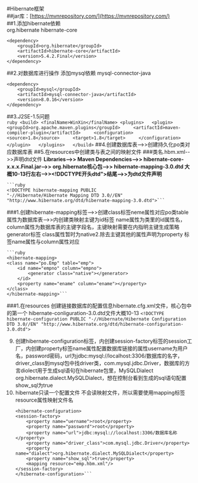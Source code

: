 #Hibernate框架  
##jar库：[https://mvnrepository.com/](https://mvnrepository.com/)  
##1.添加hibernate依赖  
	org.hibernate hibernate-core

	<dependency>
    	<groupId>org.hibernate</groupId>
    	<artifactId>hibernate-core</artifactId>
		<version>5.4.2.Final</version>
	</dependency>
##2.对数据库进行操作 添加mysql依赖
	mysql-connector-java

	<dependency>
  		<groupId>mysql</groupId>
  		<artifactId>mysql-connector-java</artifactId>
  		<version>8.0.16</version>
  	</dependency>
##3.J2SE-1.5问题  
	```ruby
	<build>
	<finalName>WinXin</finalName>
	<plugins>  
        <plugin>    
        <groupId>org.apache.maven.plugins</groupId>    
        <artifactId>maven-compiler-plugin</artifactId>    
        <configuration>    
            <source>1.8</source>    
            <target>1.8</target>    
        </configuration>    
        </plugin>  
      </plugins>  
	</build>```
##4.创建数据库表-->>创建持久化po类对应数据库表
##5.在resources中创建类与表之间的映射文件
###类名.hbm.xml-->>声明dtd文件
**Libraries-->>
Maven Dependencies-->>
hibernate-core-x.x.x.Final.jar-->>
org.hibernate核心包-->>
hibernate-mapping-3.0.dtd
大概10-13行左右-->><!DDCTYPE开头dtd">结尾-->>为dtd文件声明**

	```ruby
	<!DOCTYPE hibernate-mapping PUBLIC 
    "-//Hibernate/Hibernate Mapping DTD 3.0//EN"
    "http://www.hibernate.org/dtd/hibernate-mapping-3.0.dtd">```
	
###1.创建hibernate-mapping标签-->>创建class标签neme属性对应po类table属性为数据库表-->>内创建类映射主键为id标签 name属性为类里的id属性名，column属性为数据库表的主键字段名，主键映射需要在内指明主键生成策略generator标签 class属性暂时为native2.除去主键其他的属性声明为property 标签name属性与column属性对应

	```ruby
	<hibernate-mapping>
	<class name="po.Emp" table="emp">
		<id name="empno" column="empno">
			<generator class="native"></generator>
		</id>
		<property name="ename" column="ename"></property>
	</class>
	</hibernate-mapping>```

###1.在resources 创建链接数据库的配置信息hibernate.cfg.xml文件，核心包中的第一个 hibernate-conliguration-3.0.dtd文件大概10-13
	```
	<!DOCTYPE hibernate-configuration PUBLIC
	"-//Hibernate/Hibernate Configuration DTD 3.0//EN"
	"http://www.hibernate.org/dtd/hibernate-configuration-3.0.dtd">
	```


9.	创建hibernate-configuration标签，内创建session-factory标签的session工厂，内创建property标签name属性配置数据库链接的属性username为用户名，password密码，url为jdbc:mysql://localhost:3306/数据库的名字，driver_class到mysql包中找driver类，com.mysql.jdbc.Driver，数据库的方言diolect用于生成sql语句在hibernate包里，MySQLDialect org.hibernate.dialect.MySQLDialect，想在控制台看到生成的sql语句配置show_sql为true
10.	hibernate只读一个配置文件 不会读映射文件，所以需要使用mapping标签 resource属性映射文件名
	```
	<hibernate-configuration>
	<session-factory>
		<property name="uername">root</property>
		<property name="password">root</property>
		<property name="url">jdbc:mysql://localhost:3306/数据库名称</property>
		<property name="driver_class">com.mysql.jdbc.Driver</property>
		<property name="dialect">org.hibernate.dialect.MySQLDialect</property>
		<property name="show_sql">true</property>
		<mapping resource="emp.hbm.xml"/>
	</session-factory>
	</hibernate-configuration>```
